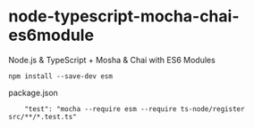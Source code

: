 # node-typescript-mocha-chai-es6module
Node.js & TypeScript + Mosha & Chai with ES6 Modules

```
npm install --save-dev esm
```

package.json
```
    "test": "mocha --require esm --require ts-node/register src/**/*.test.ts"
```
